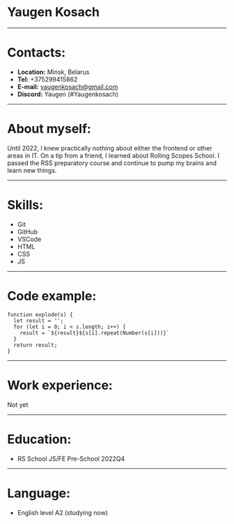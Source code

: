 # **Yaugen Kosach**

- - - - - - - - - - - - - - 

# Contacts:
* **Location:** Minsk, Belarus
* **Tel:** +375299415862
* **E-mail:** yaugenkosach@gmail.com
* **Discord:** Yaugen (#Yaugenkosach)

- - - - - - - - - - - - - - 

# About myself:
Until 2022, I knew practically nothing about either the frontend or other areas in IT. On a tip from a friend, I learned about Rolling Scopes School. I passed the RSS preparatory course and continue to pump my brains and learn new things.

- - - - - - - - - - - - - - 

# Skills:
* Git
* GitHub
* VSCode
* HTML
* CSS
* JS

- - - - - - - - - - - - - - 

# Code example:
```
function explode(s) {
  let result = '';
  for (let i = 0; i < s.length; i++) {
    result = `${result}${s[i].repeat(Number(s[i]))}`
  }
  return result;
}
```

- - - - - - - - - - - - - 

# Work experience:
Not yet

- - - - - - - - - - - - - 

# Education:
* RS School JS/FE Pre-School 2022Q4

- - - - - - - - - - - - -

# Language:
* English level A2 (studying now)